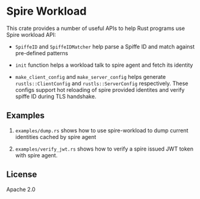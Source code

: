 # Spire Workload

This crate provides a number of useful APIs to help Rust programs use Spire workload API:

- `SpiffeID` and `SpiffeIDMatcher` help parse a Spiffe ID and match against pre-defined patterns

- `init` function helps a workload talk to spire agent and fetch its identity

- `make_client_config` and `make_server_config` helps generate `rustls::ClientConfig` and `rustls::ServerConfig` respectively. These configs support hot reloading of spire provided identites and verify spiffe ID during TLS handshake.

## Examples

1. `examples/dump.rs` shows how to use spire-workload to dump current identities cached by spire agent

2. `examples/verify_jwt.rs` shows how to verify a spire issued JWT token with spire agent.

## License

Apache 2.0
